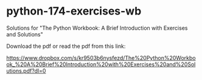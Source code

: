 # python-174-exercises-wb

Solutions for "The Python Workbook: A Brief Introduction with Exercises and Solutions"

Download the pdf or read the pdf from this link:

https://www.dropbox.com/s/kr9503b6nysfezd/The%20Python%20Workbook_%20A%20Brief%20Introduction%20with%20Exercises%20and%20Solutions.pdf?dl=0 

